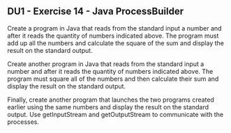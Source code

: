 ## DU1 - Exercise 14 - Java ProcessBuilder

Create a program in Java that reads from the standard input a number and after it reads the quantity of numbers indicated above.  The program must add up all the numbers and calculate the square of the sum and display the result on the standard output.

Create another program in Java that reads from the standard input a number and after it reads the quantity of numbers indicated above.  The program must square all of the numbers and then calculate their sum and display the result on the standard output.

Finally, create another program that launches the two programs created earlier using the same numbers and display the result on the standard output. Use getInputStream and getOutputStream to communicate with the processes.